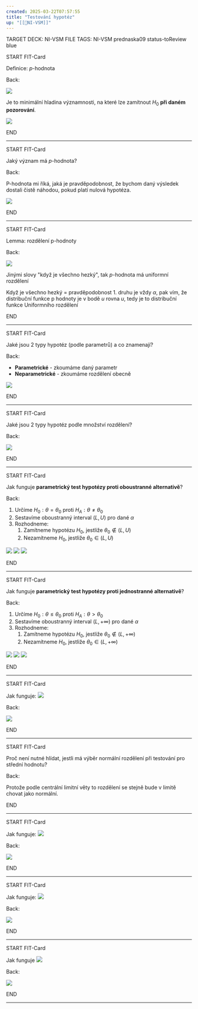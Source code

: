 ```yaml
---
created: 2025-03-22T07:57:55
title: "Testování hypotéz"
up: "[[📖NI-VSM]]"
---
```


TARGET DECK: NI-VSM
FILE TAGS: NI-VSM prednaska09 status-toReview blue


START
FIT-Card

Definice: $p$-hodnota

Back:

![](../../../Assets/Pasted%20image%2020250322113850.png)

Je to minimální hladina významnosti, na které lze zamítnout $H_0$ **při daném pozorování**.

![](../../../Assets/Pasted%20image%2020250322075825.png)
<!--ID: 1746599650039-->
END

---


START
FIT-Card

Jaký význam má $p$-hodnota?

Back:

P-hodnota mi říká, jaká je pravděpodobnost, že bychom daný výsledek dostali čistě náhodou, pokud platí nulová hypotéza. 

![](../../../Assets/Pasted%20image%2020250322075840.png)
<!--ID: 1746599650047-->
END

---


START
FIT-Card

Lemma: rozdělení p-hodnoty

Back:

![](../../../Assets/Pasted%20image%2020250322075855.png)

Jinými slovy "když je všechno hezký", tak $p$-hodnota má uniformní rozdělení

Když je všechno hezký = pravděpodobnost 1. druhu je vždy $\alpha$, pak vím, že distribuční funkce p hodnoty je v bodě $u$ rovna $u$, tedy je to distribuční funkce Uniformního rozdělení
<!--ID: 1746599650053-->
END

---


START
FIT-Card

Jaké jsou 2 typy hypotéz (podle parametrů) a co znamenají?

Back:

- **Parametrické** - zkoumáme daný parametr
- **Neparametrické** - zkoumáme rozdělení obecně

![](../../../Assets/Pasted%20image%2020250322075915.png)
<!--ID: 1746599650061-->
END

---


START
FIT-Card

Jaké jsou 2 typy hypotéz podle množství rozdělení?

Back:

![](../../../Assets/Pasted%20image%2020250322075944.png)
<!--ID: 1746599650068-->
END

---


START
FIT-Card

Jak funguje **parametrický test hypotézy proti oboustranné alternativě**?

Back:

1. Určíme $H_0: \theta = \theta_0$ proti $H_A: \theta \neq \theta_0$
2. Sestavíme oboustranný interval $(L,U)$ pro dané $\alpha$
3. Rozhodneme:
	1. Zamítneme hypotézu $H_0$, jestliže $\theta_0 \not \in (L,U)$
	2. Nezamítneme $H_0$, jestliže $\theta_0 \in (L,U)$

<!-- DetailInfoStart -->

![](../../../Assets/Pasted%20image%2020250322080101.png)
![](../../../Assets/Pasted%20image%2020250322080109.png)
![](../../../Assets/Pasted%20image%2020250322080141.png)

<!-- DetailInfoEnd -->
<!--ID: 1746599650075-->
END

---


START
FIT-Card

Jak funguje **parametrický test hypotézy proti jednostranné alternativě**?

Back:

1. Určíme $H_0: \theta \leq \theta_0$ proti $H_A: \theta \gt \theta_0$
2. Sestavíme oboustranný interval $(L,+\infty)$ pro dané $\alpha$
3. Rozhodneme:
	1. Zamítneme hypotézu $H_0$, jestliže $\theta_0 \not \in (L,+\infty)$
	2. Nezamítneme $H_0$, jestliže $\theta_0 \in (L,+\infty)$

<!-- DetailInfoStart -->
![](../../../Assets/Pasted%20image%2020250322080127.png)
![](../../../Assets/Pasted%20image%2020250322080133.png)
![](../../../Assets/Pasted%20image%2020250322080141.png)

<!-- DetailInfoEnd -->
<!--ID: 1746599650082-->
END

---


START
FIT-Card

Jak funguje:
![](../../../Assets/Pasted%20image%2020250322080207.png)

Back:

![](../../../Assets/Pasted%20image%2020250322080213.png)
<!--ID: 1746599650089-->
END

---


START
FIT-Card

Proč není nutné hlídat, jestli má výběr normální rozdělení při testování pro střední hodnotu?

Back:

Protože podle centrální limitní věty to rozdělení se stejně bude v limitě chovat jako normální. 
<!--ID: 1746599650097-->
END

---


START
FIT-Card

Jak funguje:
![](../../../Assets/Pasted%20image%2020250322080223.png)

Back:

![](../../../Assets/Pasted%20image%2020250322080228.png)
<!--ID: 1746599650104-->
END

---


START
FIT-Card

Jak funguje:
![](../../../Assets/Pasted%20image%2020250322080237.png)

Back:

![](../../../Assets/Pasted%20image%2020250322080244.png)
<!--ID: 1746599650111-->
END

---


START
FIT-Card

Jak funguje
![](../../../Assets/Pasted%20image%2020250322080254.png)

Back:

![](../../../Assets/Pasted%20image%2020250322080300.png)
<!--ID: 1746599650118-->
END

---

